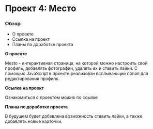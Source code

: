 # Проект 4: Место

### Обзор

* О проекте
* Ссылка на проект
* Планы по доработке проекта

**О проекте**

Mesto - интерактивная страница, на которой можно настроить свой профиль, добавлять фотографии, удалять их и ставить лайки. С помощью JavaScript в проекте реализован всплывающий попап для редактирования профиля.

**Ссылка на проект**

Ознакомиться с проектом можно по ссылке 

**Планы по доработке проекта**

В будущем будет добавлена возможность ставить лайки, а также добавлять новые карточки.